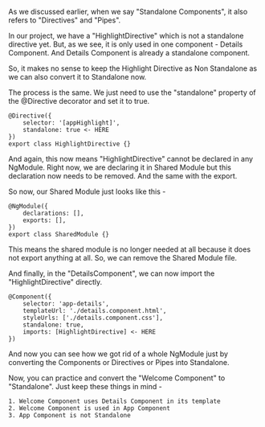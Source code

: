 As we discussed earlier, when we say "Standalone Components", it also refers to "Directives" and "Pipes".

In our project, we have a "HighlightDirective" which is not a standalone directive yet. But, as we see, it is only used in one component - Details Component. And Details Component is already a standalone component.

So, it makes no sense to keep the Highlight Directive as Non Standalone as we can also convert it to Standalone now.

The process is the same. We just need to use the "standalone" property of the @Directive decorator and set it to true.


    @Directive({
        selector: '[appHighlight]',
        standalone: true <- HERE
    })
    export class HighlightDirective {}

And again, this now means "HighlightDirective" cannot be declared in any NgModule. Right now, we are declaring it in Shared Module but this declaration now needs to be removed. And the same with the export.

So now, our Shared Module just looks like this -

    @NgModule({
        declarations: [],
        exports: [],
    })
    export class SharedModule {}

This means the shared module is no longer needed at all because it does not export anything at all. So, we can remove the Shared Module file.
    
And finally, in the "DetailsComponent", we can now import the "HighlightDirective" directly.

    @Component({
        selector: 'app-details',
        templateUrl: './details.component.html',
        styleUrls: ['./details.component.css'],
        standalone: true,
        imports: [HighlightDirective] <- HERE
    })

And now you can see how we got rid of a whole NgModule just by converting the Components or Directives or Pipes into Standalone.

Now, you can practice and convert the "Welcome Component" to "Standalone". Just keep these things in mind - 

    1. Welcome Component uses Details Component in its template
    2. Welcome Component is used in App Component
    3. App Component is not Standalone